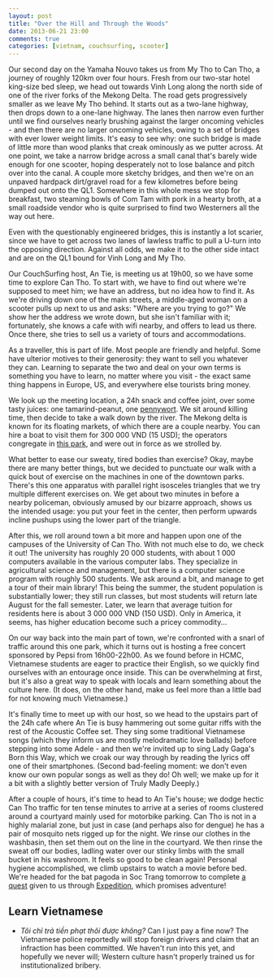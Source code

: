 ```yaml
---
layout: post
title: "Over the Hill and Through the Woods"
date: 2013-06-21 23:00
comments: true
categories: [vietnam, couchsurfing, scooter]
---
```


Our second day on the Yamaha Nouvo takes us from My Tho to Can Tho, a
journey of roughly 120km over four hours. Fresh from our two-star hotel
king-size bed sleep, we head out towards Vinh Long along the north side of
one of the river forks of the Mekong Delta. The road gets progressively
smaller as we leave My Tho behind. It starts out as a two-lane highway, then
drops down to a one-lane highway. The lanes then narrow even further until
we find ourselves nearly brushing against the larger oncoming vehicles - and
then there are no larger oncoming vehicles, owing to a set of bridges with
ever lower weight limits. It's easy to see why: one such bridge is made of
little more than wood planks that creak ominously as we putter across.
At one point, we take a narrow bridge across a small canal that's barely
wide enough for one scooter, hoping desperately not to lose balance and
pitch over into the canal. A couple more sketchy bridges, and then we're on
an unpaved hardpack dirt/gravel road for a few kilometres before being dumped
out onto the QL1. Somewhere in this whole mess we stop for breakfast, two
steaming bowls of Com Tam with pork in a hearty broth, at a small roadside
vendor who is quite surprised to find two Westerners all the way out here.

Even with the questionably engineered bridges, this is instantly a lot scarier,
since we have to get across two lanes of lawless traffic to pull a U-turn into
the opposing direction. Against all odds, we make it to the other side intact
and are on the QL1 bound for Vinh Long and My Tho.

Our CouchSurfing host, An Tie, is meeting us at 19h00, so we have some time
to explore Can Tho. To start with, we have to find out where we're supposed
to meet him; we have an address, but no idea how to find it. As we're driving
down one of the main streets, a middle-aged woman on a scooter pulls up next
to us and asks: "Where are you trying to go?" We show her the address we
wrote down, but she isn't familiar with it; fortunately, she knows a cafe with
wifi nearby, and offers to lead us there. Once there, she tries to sell us
a variety of tours and accommodations.

As a traveller, this is part of life. Most people are friendly and helpful.
Some have ulterior motives to their generosity: they want to sell you
whatever they can. Learning to separate the two and deal on your own terms
is something you have to learn, no matter where you visit - the exact same
thing happens in Europe, US, and everywhere else tourists bring money.

We look up the meeting location, a 24h snack and coffee joint, over some
tasty juices: one tamarind-peanut, one [pennywort](LINK). We sit around killing
time, then decide to take a walk down by the river. The Mekong delta is known
for its floating markets, of which there are a couple nearby. You can hire
a boat to visit them for 300 000 VND (15 USD); the operators congregate
in [this park](LINK), and were out in force as we strolled by.

What better to ease our sweaty, tired bodies than exercise? Okay, maybe there
are many better things, but we decided to punctuate our walk with a quick
bout of exercise on the machines in one of the downtown parks. There's this
one apparatus with parallel right isosceles triangles that we try multiple
different exercises on. We get about two minutes in before a nearby policeman,
obviously amused by our bizarre approach, shows us the intended usage: you
put your feet in the center, then perform upwards incline pushups using the
lower part of the triangle.

After this, we roll around town a bit more and happen upon one of the
campuses of the University of Can Tho. With not much else to do, we check it
out! The university has roughly 20 000 students, with about 1 000 computers
available in the various computer labs. They specialize in agricultural
science and management, but there is a computer science program with roughly
500 students. We ask around a bit, and manage to get a tour of their main
library! This being the summer, the student population is substantially lower;
they still run classes, but most students will return late August for the
fall semester. Later, we learn that average tuition for residents here is
about 3 000 000 VND (150 USD). Only in America, it seems, has higher
education become such a pricey commodity...

On our way back into the main part of town, we're confronted with a snarl
of traffic around this one park, which it turns out is hosting a free concert
sponsored by Pepsi from 16h00-22h00. As we found before in HCMC, Vietnamese
students are eager to practice their English, so we quickly find ourselves
with an entourage once inside. This can be overwhelming at first, but it's
also a great way to speak with locals and learn something about the culture
here. (It does, on the other hand, make us feel more than a little bad for
not knowing much Vietnamese.)

It's finally time to meet up with our host, so we head to the upstairs part of
the 24h cafe where An Tie is busy hammering out some guitar riffs with the
rest of the Acoustic Coffee set. They sing some traditional Vietnamese songs
(which they inform us are mostly melodramatic love ballads) before stepping
into some Adele - and then we're invited up to sing Lady Gaga's Born this Way,
which we croak our way through by reading the lyrics off one of their
smartphones. (Second bad-feeling moment: we don't even know our own popular
songs as well as they do! Oh well; we make up for it a bit with a slightly
better version of Truly Madly Deeply.)

After a couple of hours, it's time to head to An Tie's house; we dodge
hectic Can Tho traffic for ten tense minutes to arrive at a series of rooms
clustered around a courtyard mainly used for motorbike parking. Can Tho is
not in a highly malarial zone, but just in case (and perhaps also for
dengue) he has a pair of mosquito nets rigged up for the night. We rinse
our clothes in the washbasin, then set them out on the line in the courtyard.
We then rinse the sweat off our bodies, ladling water over our stinky limbs
with the small bucket in his washroom. It feels so good to be clean again!
Personal hygiene accomplished, we climb upstairs to watch a movie before
bed. We're headed for the bat pagoda in Soc Trang tomorrow to complete
[a quest](LINK) given to us through [Expedition](LINK), which promises
adventure!

## Learn Vietnamese

- *Tôi chỉ trả tiền phạt thôi được không?* Can I just pay a fine now? The
  Vietnamese police reportedly will stop foreign drivers and claim that an
  infraction has been committed. We haven't run into this yet, and hopefully
  we never will; Western culture hasn't properly trained us for
  institutionalized bribery.
